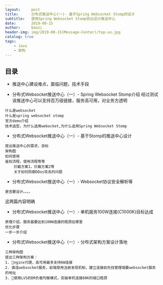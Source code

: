 ```yaml
---
layout:     post
title:      分布式推送中心(一)- 基于Spring Websocket Stomp的设计
subtitle:   使用Spring Websocket Stomp协议设计推送中心
date:       2019-08-15
author:     baozi
header-img: img/2019-08-15(Message-Center)/top-ux.jpg
catalog: true 						
tags:								
    - Java
    - 架构
---
```


## 目录

- 推送中心建设难点，面临问题，技术手段

- 分布式Websocket推送中心（一）- Spring Websocket Stomp介绍
经过测试该推送中心可以支持百万级链接，服务高可用，对业务方透明
```
什么是websocket
什么是spring websocket stomp
官方demo介绍
技术选型，为什么选用webocket,为什么选用Spring Websocket Stomp
```

- 分布式Websocket推送中心（一）- 基于Stomp的推送中心设计
```
提出推送中心的需求，目标
架构图
如何使用
鉴权流程，使用流程等等
    拦截方案1，拦截方案2等
    关于如何防御DDos攻击的问题
```

- 分布式Websocket推送中心（一）- Websocket协议安全解析等
```
是否要设计。。。。
```

这两篇内容明确
- 分布式Websocket推送中心（一）- 单机服务100W连接(C1000K)目标达成
```
原理介绍，服务器要达到100W连接的瓶颈在哪里
优化步骤
一步一步介绍
```

- 分布式Websocket推送中心（一）- 分布式架构方案设计落地
```
三种架构图
提出三种架构方案：
1. nginx代理，高可用最多支持6W连接
2. 直连websocket服务，前端使用注册发现机制，建立连接前先找管理端要websocket服务的地址
3. 使用LVS的DR负载均衡模式，突破单机连接60K的端口瓶颈
```

